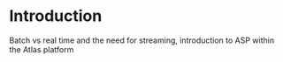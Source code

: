 # Introduction

Batch vs real time and the need for streaming, introduction to ASP within the Atlas platform
